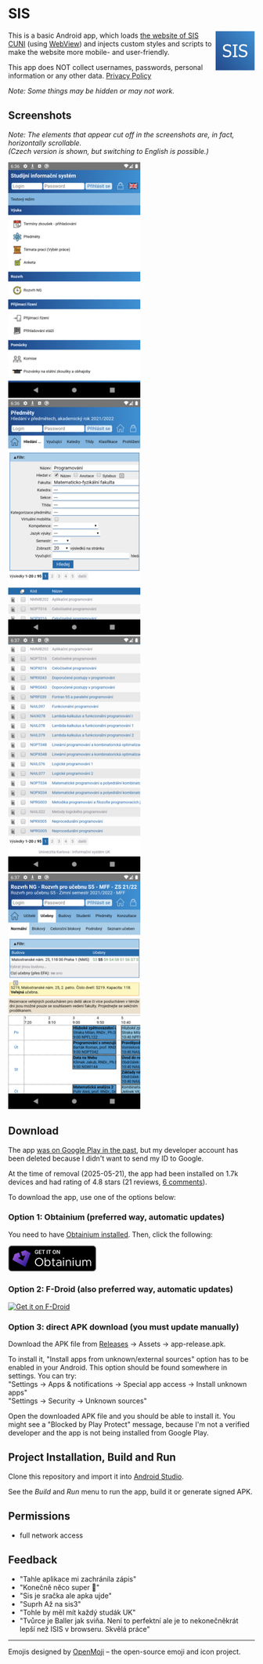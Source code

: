 # SIS

<img src="website-assets/icon.svg" width=80 align="right">

This is a basic Android app, which loads [the website of SIS CUNI](https://is.cuni.cz/studium/) (using [WebView](https://developer.android.com/reference/android/webkit/WebView.html)) and injects custom styles and scripts to make the website more mobile- and user-friendly.

This app does NOT collect usernames, passwords, personal information or any other data. [Privacy Policy](./PRIVACY.md)

*Note: Some things may be hidden or may not work.*


## Screenshots

*Note: The elements that appear cut off in the screenshots are, in fact, horizontally scrollable. \
(Czech version is shown, but switching to English is possible.)*

<img src="website-assets/home.png?raw=true" width=270>&emsp;<img src="website-assets/subjects.png?raw=true" width=270>&emsp;<img src="website-assets/subjects-table.png?raw=true" width=270>&emsp;<img src="website-assets/schedule.png?raw=true" width=270>


## Download

The app [was on Google Play in the past](https://web.archive.org/web/20250521154946/https://play.google.com/store/apps/details?id=io.github.sykoram.sis), but my developer account has been deleted because I didn't want to send my ID to Google.

At the time of removal (2025-05-21), the app had been installed on 1.7k devices and had rating of 4.8 stars (21 reviews, [6 comments](#feedback)).

To download the app, use one of the options below:

### Option 1: Obtainium (preferred way, automatic updates)

You need to have [Obtainium installed](https://wiki.obtainium.imranr.dev/). Then, click the following:

<a href="https://apps.obtainium.imranr.dev/redirect?r=obtainium://app/%7B%22id%22%3A%22io.github.sykoram.sis%22%2C%22url%22%3A%22https%3A%2F%2Fgithub.com%2Fsykoram%2Fsis%22%2C%22author%22%3A%22sykoram%22%2C%22name%22%3A%22SIS%22%2C%22preferredApkIndex%22%3A0%2C%22additionalSettings%22%3A%22%7B%5C%22includePrereleases%5C%22%3Afalse%2C%5C%22fallbackToOlderReleases%5C%22%3Atrue%2C%5C%22filterReleaseTitlesByRegEx%5C%22%3A%5C%22%5C%22%2C%5C%22filterReleaseNotesByRegEx%5C%22%3A%5C%22%5C%22%2C%5C%22verifyLatestTag%5C%22%3Afalse%2C%5C%22sortMethodChoice%5C%22%3A%5C%22date%5C%22%2C%5C%22useLatestAssetDateAsReleaseDate%5C%22%3Afalse%2C%5C%22releaseTitleAsVersion%5C%22%3Afalse%2C%5C%22trackOnly%5C%22%3Afalse%2C%5C%22versionExtractionRegEx%5C%22%3A%5C%22%5C%22%2C%5C%22matchGroupToUse%5C%22%3A%5C%22%5C%22%2C%5C%22versionDetection%5C%22%3Atrue%2C%5C%22releaseDateAsVersion%5C%22%3Afalse%2C%5C%22useVersionCodeAsOSVersion%5C%22%3Afalse%2C%5C%22apkFilterRegEx%5C%22%3A%5C%22%5C%22%2C%5C%22invertAPKFilter%5C%22%3Afalse%2C%5C%22autoApkFilterByArch%5C%22%3Atrue%2C%5C%22appName%5C%22%3A%5C%22%5C%22%2C%5C%22appAuthor%5C%22%3A%5C%22%5C%22%2C%5C%22shizukuPretendToBeGooglePlay%5C%22%3Afalse%2C%5C%22allowInsecure%5C%22%3Afalse%2C%5C%22exemptFromBackgroundUpdates%5C%22%3Afalse%2C%5C%22skipUpdateNotifications%5C%22%3Afalse%2C%5C%22about%5C%22%3A%5C%22%5C%22%2C%5C%22refreshBeforeDownload%5C%22%3Afalse%2C%5C%22dontSortReleasesList%5C%22%3Afalse%7D%22%2C%22overrideSource%22%3Anull%7D%0A%0A"><img src="website-assets/badge_obtainium.png" width="180"></a>

### Option 2: F-Droid (also preferred way, automatic updates)

[<img src="https://f-droid.org/badge/get-it-on.png"
    alt="Get it on F-Droid"
    height="80">](https://f-droid.org/packages/io.github.sykoram.sis)


### Option 3: direct APK download (you must update manually)

Download the APK file from [Releases](https://github.com/sykoram/sis/releases) &rarr; Assets &rarr; app-release.apk. 

To install it, "Install apps from unknown/external sources" option has to be enabled in your Android. This option should be found somewhere in settings. You can try: \
"Settings &rarr; Apps & notifications &rarr; Special app access &rarr; Install unknown apps" \
"Settings &rarr; Security &rarr; Unknown sources"

Open the downloaded APK file and you should be able to install it. You might see a "Blocked by Play Protect" message, because I'm not a verified developer and the app is not being installed from Google Play.


## Project Installation, Build and Run

Clone this repository and import it into [Android Studio](https://developer.android.com/studio/).

See the *Build* and *Run* menu to run the app, build it or generate signed APK.


## Permissions

- full network access


## Feedback

- "Tahle aplikace mi zachránila zápis"
- "Konečně něco super 🤗"
- "Sis je sračka ale apka ujde"
- "Suprh Až na sis3"
- "Tohle by měl mít každý studák UK"
- "Tvůrce je Baller jak sviňa. Není to perfektní ale je to nekonečněkrát lepší než ISIS v browseru. Skvělá práce"

---

Emojis designed by [OpenMoji](https://openmoji.org/) – the open-source emoji and icon project.

